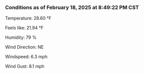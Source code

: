 ### Conditions as of February 18, 2025 at 8:49:22 PM CST 

Temperature: 28.60 &deg;F

Feels like: 21.94 &deg;F

Humidity: 79 %

Wind Direction: NE

Windspeed: 6.3 mph

Wind Gust: 8.1 mph

